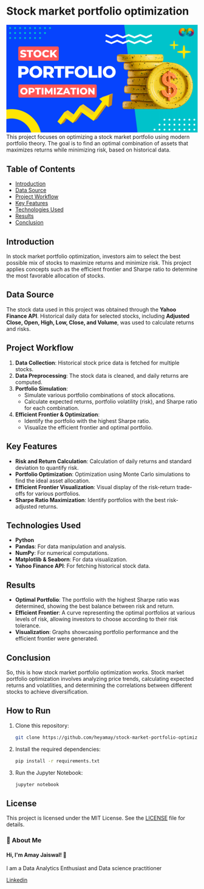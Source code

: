 # Stock market portfolio optimization

![Banner](https://github.com/heyamay/Stock-market-portfolio-optimization/blob/main/Banner.png)
This project focuses on optimizing a stock market portfolio using modern portfolio theory. The goal is to find an optimal combination of assets that maximizes returns while minimizing risk, based on historical data.

## Table of Contents
- [Introduction](#introduction)
- [Data Source](#data-source)
- [Project Workflow](#project-workflow)
- [Key Features](#key-features)
- [Technologies Used](#technologies-used)
- [Results](#results)
- [Conclusion](#conclusion)

## Introduction
In stock market portfolio optimization, investors aim to select the best possible mix of stocks to maximize returns and minimize risk. This project applies concepts such as the efficient frontier and Sharpe ratio to determine the most favorable allocation of stocks.

## Data Source
The stock data used in this project was obtained through the **Yahoo Finance API**. Historical daily data for selected stocks, including **Adjusted Close, Open, High, Low, Close, and Volume**, was used to calculate returns and risks.

## Project Workflow
1. **Data Collection**: Historical stock price data is fetched for multiple stocks.
2. **Data Preprocessing**: The stock data is cleaned, and daily returns are computed.
3. **Portfolio Simulation**: 
   - Simulate various portfolio combinations of stock allocations.
   - Calculate expected returns, portfolio volatility (risk), and Sharpe ratio for each combination.
4. **Efficient Frontier & Optimization**:
   - Identify the portfolio with the highest Sharpe ratio.
   - Visualize the efficient frontier and optimal portfolio.

## Key Features
- **Risk and Return Calculation**: Calculation of daily returns and standard deviation to quantify risk.
- **Portfolio Optimization**: Optimization using Monte Carlo simulations to find the ideal asset allocation.
- **Efficient Frontier Visualization**: Visual display of the risk-return trade-offs for various portfolios.
- **Sharpe Ratio Maximization**: Identify portfolios with the best risk-adjusted returns.

## Technologies Used
- **Python**
- **Pandas**: For data manipulation and analysis.
- **NumPy**: For numerical computations.
- **Matplotlib & Seaborn**: For data visualization.
- **Yahoo Finance API**: For fetching historical stock data.

## Results
- **Optimal Portfolio**: The portfolio with the highest Sharpe ratio was determined, showing the best balance between risk and return.
- **Efficient Frontier**: A curve representing the optimal portfolios at various levels of risk, allowing investors to choose according to their risk tolerance.
- **Visualization**: Graphs showcasing portfolio performance and the efficient frontier were generated.

## Conclusion
So, this is how stock market portfolio optimization works. Stock market portfolio optimization involves analyzing price trends, calculating expected returns and volatilities, and determining the correlations between different stocks to achieve diversification.

## How to Run
1. Clone this repository:
    ```bash
    git clone https://github.com/heyamay/stock-market-portfolio-optimization.git
    ```
2. Install the required dependencies:
    ```bash
    pip install -r requirements.txt
    ```
3. Run the Jupyter Notebook:
    ```bash
    jupyter notebook
    ```

## License
This project is licensed under the MIT License. See the [LICENSE](LICENSE) file for details.

### 🚀 About Me
#### Hi, I'm Amay Jaiswal! 👋
I am a Data Analytics Enthusiast and  Data science practitioner

[Linkedin](https://www.linkedin.com/in/heyamay/)

